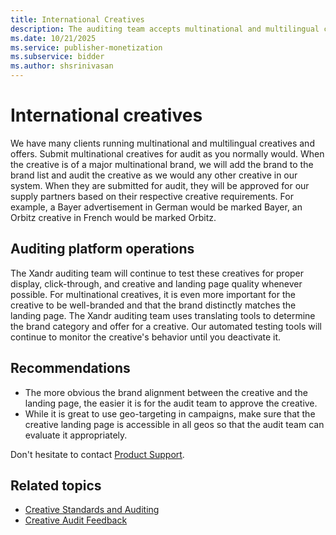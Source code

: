 ```yaml
---
title: International Creatives
description: The auditing team accepts multinational and multilingual creatives and adds them to the brand list if they are of a major multinational brand.
ms.date: 10/21/2025
ms.service: publisher-monetization
ms.subservice: bidder
ms.author: shsrinivasan
---
```


# International creatives

We have many clients running multinational and multilingual creatives and offers. Submit multinational creatives for audit as you normally would. When the creative is of a major multinational brand, we will add the brand to the brand list and audit the creative as we would any other creative in our system. When they are submitted for audit, they will be approved for our supply partners based on their respective creative requirements. For example, a Bayer advertisement in German would be marked Bayer, an Orbitz creative in French would be marked Orbitz.

## Auditing platform operations

The Xandr auditing team will continue to test these creatives for proper display, click-through, and creative and landing page quality whenever possible. For multinational creatives, it is even more important for the creative to be well-branded and that the brand distinctly matches the landing page. The Xandr auditing team uses translating tools to determine the brand category and offer for a creative. Our automated testing tools will continue to monitor the creative's behavior until you deactivate it.

## Recommendations

- The more obvious the brand alignment between the creative and the landing page, the easier it is for the audit team to approve the creative.
- While it is great to use geo-targeting in campaigns, make sure that the creative landing page is accessible in all geos so that the audit team can evaluate it appropriately.

Don't hesitate to contact [Product Support](https://help.xandr.com/s/login/).

## Related topics

- [Creative Standards and Auditing](./creative-standards-and-auditing.md)
- [Creative Audit Feedback](./creative-audit-feedback.md)
